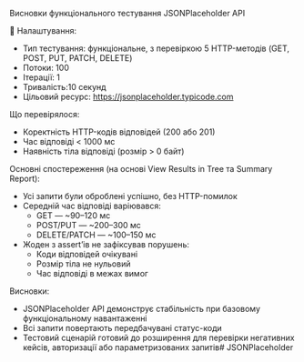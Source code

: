 Висновки функціонального тестування JSONPlaceholder API

🧪 Налаштування:
- Тип тестування: функціональне, з перевіркою 5 HTTP-методів (GET, POST, PUT, PATCH, DELETE)
- Потоки: 100
- Ітерації: 1
- Тривалість:10 секунд
- Цільовий ресурс: https://jsonplaceholder.typicode.com

 Що перевірялося:
- Коректність HTTP-кодів відповідей (200 або 201)
- Час відповіді < 1000 мс
- Наявність тіла відповіді (розмір > 0 байт)

 Основні спостереження (на основі View Results in Tree та Summary Report):
- Усі запити були оброблені успішно, без HTTP-помилок
- Середній час відповіді варіювався:
  - GET — ~90–120 мс
  - POST/PUT — ~200–300 мс
  - DELETE/PATCH — ~100–150 мс
- Жоден з assert’ів не зафіксував порушень:
  - Коди відповідей очікувані
  - Розмір тіла не нульовий
  - Час відповіді в межах вимог

 Висновки:
- JSONPlaceholder API демонструє стабільність при базовому функціональному навантаженні
- Всі запити повертають передбачувані статус-коди
- Тестовий сценарій готовий до розширення для перевірки негативних кейсів, авторизації або параметризованих запитів# JSONPlaceholder
